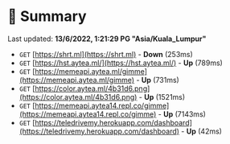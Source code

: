 # 📖 Summary
Last updated: **13/6/2022, 1:21:29 PG "Asia/Kuala_Lumpur"**

- `GET` [https://shrt.ml](https://shrt.ml) - **Down** (253ms)
- `GET` [https://hst.aytea.ml/](https://hst.aytea.ml/) - **Up** (789ms)
- `GET` [https://memeapi.aytea.ml/gimme](https://memeapi.aytea.ml/gimme) - **Up** (731ms)
- `GET` [https://color.aytea.ml/4b31d6.png](https://color.aytea.ml/4b31d6.png) - **Up** (1521ms)
- `GET` [https://memeapi.aytea14.repl.co/gimme](https://memeapi.aytea14.repl.co/gimme) - **Up** (7143ms)
- `GET` [https://teledrivemy.herokuapp.com/dashboard](https://teledrivemy.herokuapp.com/dashboard) - **Up** (42ms)
